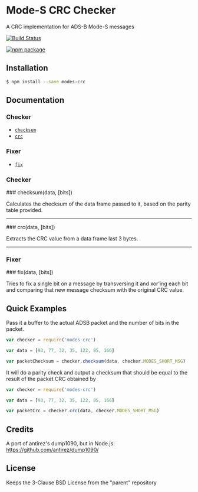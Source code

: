 # Mode-S CRC Checker

A CRC implementation for ADS-B Mode-S messages


[![Build Status](https://travis-ci.org/flightrac/modes-crc.png)](https://travis-ci.org/flightrac/modes-crc)


[![npm package](https://nodei.co/npm/modes-crc.png?downloads=true&downloadRank=true&stars=true)](https://nodei.co/npm/modes-crc/)

## Installation

```bash
$ npm install --save modes-crc
```
## Documentation

### Checker

* [`checksum`](#checksum)
* [`crc`](#crc)

### Fixer

* [`fix`](#fix)

### Checker

<a name="checksum" />
### checksum(data, [bits])

Calculates the checksum of the data frame passed to it, based on the parity table provided.

---------------------------------------

<a name="crc" />
### crc(data, [bits])

Extracts the CRC value from a data frame last 3 bytes.

---------------------------------------

### Fixer

<a name="fix" />
### fix(data, [bits])

Tries to fix a single bit on a message by transversing it and xor'ing each bit and comparing that new message checksum with the original CRC value.

## Quick Examples

Pass it a buffer to the actual ADSB packet and the number of bits in the packet.

```js
var checker = require('modes-crc')

var data = [93, 77, 32, 35, 122, 85, 166]

var packetChecksum = checker.checksum(data, checker.MODES_SHORT_MSG)
```

It will do a parity check and output a checksum that should be equal to the result of the packet CRC obtained by

```js
var checker = require('modes-crc')

var data = [93, 77, 32, 35, 122, 85, 166]

var packetCrc = checker.crc(data, checker.MODES_SHORT_MSG)
```

## Credits

A port of antirez's dump1090, but in Node.js: https://github.com/antirez/dump1090/

## License

Keeps the 3-Clause BSD License from the "parent" repository
